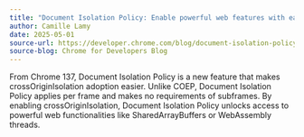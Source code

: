 ```yaml
---
title: "Document Isolation Policy: Enable powerful web features with ease"
author: Camille Lamy
date: 2025-05-01
source-url: https://developer.chrome.com/blog/document-isolation-policy
source-blog: Chrome for Developers Blog
---
```


From Chrome 137, Document Isolation Policy is a new feature that makes crossOriginIsolation adoption easier. Unlike COEP, Document Isolation Policy applies per frame and makes no requirements of subframes. By enabling crossOriginIsolation, Document Isolation Policy unlocks access to powerful web functionalities like SharedArrayBuffers or WebAssembly threads.